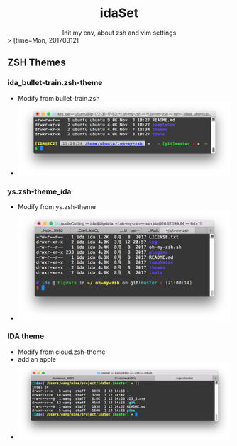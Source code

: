 # <center>idaSet</center>
<center>Init my env, about zsh and vim settings</center>
> [time=Mon, 20170312]

## ZSH Themes

### ida_bullet-train.zsh-theme
- Modify from bullet-train.zsh
- ![alt text](pics/zsh1.png "")

### ys.zsh-theme_ida
- Modify from ys.zsh-theme
- ![alt text](pics/zsh2.png "")

### IDA theme
- Modify from cloud.zsh-theme 
- add an apple
- ![alt text](pics/zsh3.png "")


